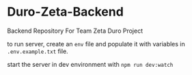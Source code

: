 # Duro-Zeta-Backend
Backend Repository For Team Zeta Duro Project

to run server, create an `env` file and populate it with variables in `.env.example.txt` file.

start the server in dev environment with `npm run dev:watch`
